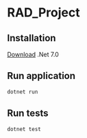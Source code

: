 # RAD_Project

## Installation

<a href="https://dotnet.microsoft.com/en-us/download">Download</a> .Net 7.0

## Run application
```powershell
dotnet run
```

## Run tests
```powershell
dotnet test
```
